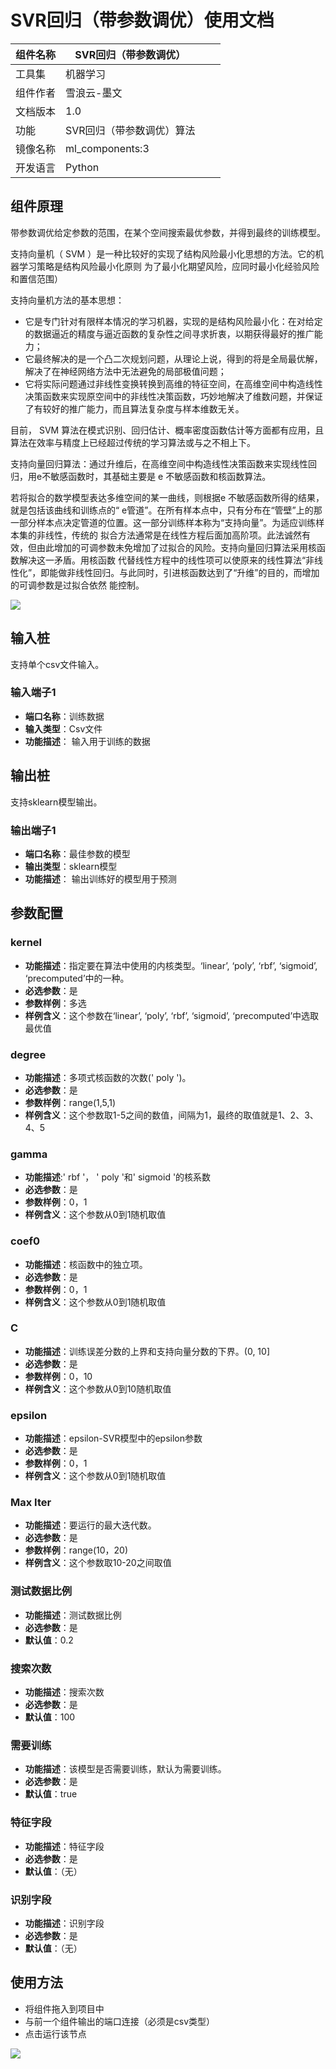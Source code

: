 # SVR回归（带参数调优）使用文档
| 组件名称 | SVR回归（带参数调优）|  |  |
| --- | --- | --- | --- |
| 工具集 | 机器学习 |  |  |
| 组件作者 | 雪浪云-墨文 |  |  |
| 文档版本 | 1.0 |  |  |
| 功能 | SVR回归（带参数调优）算法|  |  |
| 镜像名称 | ml_components:3 |  |  |
| 开发语言 | Python |  |  |

## 组件原理
带参数调优给定参数的范围，在某个空间搜索最优参数，并得到最终的训练模型。

支持向量机（ SVM ）是一种比较好的实现了结构风险最小化思想的方法。它的机器学习策略是结构风险最小化原则 为了最小化期望风险，应同时最小化经验风险和置信范围）

支持向量机方法的基本思想：

- 它是专门针对有限样本情况的学习机器，实现的是结构风险最小化：在对给定的数据逼近的精度与逼近函数的复杂性之间寻求折衷，以期获得最好的推广能力；
- 它最终解决的是一个凸二次规划问题，从理论上说，得到的将是全局最优解，解决了在神经网络方法中无法避免的局部极值问题；
- 它将实际问题通过非线性变换转换到高维的特征空间，在高维空间中构造线性决策函数来实现原空间中的非线性决策函数，巧妙地解决了维数问题，并保证了有较好的推广能力，而且算法复杂度与样本维数无关。

目前， SVM 算法在模式识别、回归估计、概率密度函数估计等方面都有应用，且算法在效率与精度上已经超过传统的学习算法或与之不相上下。  

支持向量回归算法：通过升维后，在高维空间中构造线性决策函数来实现线性回归，用e不敏感函数时，其基础主要是 e 不敏感函数和核函数算法。

若将拟合的数学模型表达多维空间的某一曲线，则根据e 不敏感函数所得的结果，就是包括该曲线和训练点的“ e管道”。在所有样本点中，只有分布在“管壁”上的那一部分样本点决定管道的位置。这一部分训练样本称为“支持向量”。为适应训练样本集的非线性，传统的 拟合方法通常是在线性方程后面加高阶项。此法诚然有效，但由此增加的可调参数未免增加了过拟合的风险。支持向量回归算法采用核函数解决这一矛盾。用核函数 代替线性方程中的线性项可以使原来的线性算法“非线性化”，即能做非线性回归。与此同时，引进核函数达到了“升维”的目的，而增加的可调参数是过拟合依然 能控制。	

![](./img/支持向量机回归1.png)
## 输入桩
支持单个csv文件输入。
### 输入端子1

- **端口名称**：训练数据
- **输入类型**：Csv文件
- **功能描述**： 输入用于训练的数据
## 输出桩
支持sklearn模型输出。
### 输出端子1

- **端口名称**：最佳参数的模型
- **输出类型**：sklearn模型
- **功能描述**： 输出训练好的模型用于预测
## 参数配置
### kernel

- **功能描述**：指定要在算法中使用的内核类型。‘linear’, ‘poly’, ‘rbf’, ‘sigmoid’, ‘precomputed’中的一种。
- **必选参数**：是
- **参数样例**：多选
- **样例含义**：这个参数在‘linear’, ‘poly’, ‘rbf’, ‘sigmoid’, ‘precomputed’中选取最优值
### degree

- **功能描述**：多项式核函数的次数(' poly ')。
- **必选参数**：是
- **参数样例**：range(1,5,1)
- **样例含义**：这个参数取1-5之间的数值，间隔为1，最终的取值就是1、2、3、4、5
### gamma

- **功能描述**:' rbf '， ' poly '和' sigmoid '的核系数
- **必选参数**：是
- **参数样例**：0，1
- **样例含义**：这个参数从0到1随机取值
### coef0

- **功能描述**：核函数中的独立项。
- **必选参数**：是
- **参数样例**：0，1
- **样例含义**：这个参数从0到1随机取值
### C

- **功能描述**：训练误差分数的上界和支持向量分数的下界。(0, 10]
- **必选参数**：是
- **参数样例**：0，10
- **样例含义**：这个参数从0到10随机取值
### epsilon

- **功能描述**：epsilon-SVR模型中的epsilon参数
- **必选参数**：是
- **参数样例**：0，1
- **样例含义**：这个参数从0到1随机取值
### Max Iter

- **功能描述**：要运行的最大迭代数。
- **必选参数**：是
- **参数样例**：range(10，20)
- **样例含义**：这个参数取10-20之间取值
### 测试数据比例

- **功能描述**：测试数据比例
- **必选参数**：是
- **默认值**：0.2
### 搜索次数

- **功能描述**：搜索次数
- **必选参数**：是
- **默认值**：100
### 需要训练

- **功能描述**：该模型是否需要训练，默认为需要训练。
- **必选参数**：是
- **默认值**：true
### 特征字段

- **功能描述**：特征字段
- **必选参数**：是
- **默认值**：（无）
### 识别字段

- **功能描述**：识别字段
- **必选参数**：是
- **默认值**：（无）
## 使用方法
- 将组件拖入到项目中
- 与前一个组件输出的端口连接（必须是csv类型）
- 点击运行该节点


![](./img/SVR回归（带参数调优）0.png)



